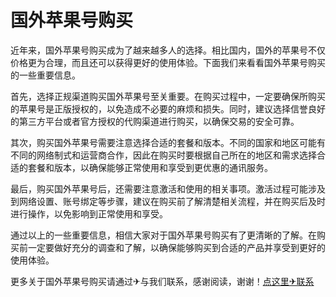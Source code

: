 # 国外苹果号购买

近年来，国外苹果号购买成为了越来越多人的选择。相比国内，国外的苹果号不仅价格更为合理，而且还可以获得更好的使用体验。下面我们来看看国外苹果号购买的一些重要信息。

首先，选择正规渠道购买国外苹果号至关重要。在购买过程中，一定要确保所购买的苹果号是正版授权的，以免造成不必要的麻烦和损失。同时，建议选择信誉良好的第三方平台或者官方授权的代购渠道进行购买，以确保交易的安全可靠。

其次，购买国外苹果号需要注意选择合适的套餐和版本。不同的国家和地区可能有不同的网络制式和运营商合作，因此在购买时要根据自己所在的地区和需求选择合适的套餐和版本，以确保能够正常使用和享受到更优惠的通讯服务。

最后，购买国外苹果号后，还需要注意激活和使用的相关事项。激活过程可能涉及到网络设置、账号绑定等步骤，建议在购买前了解清楚相关流程，并在购买后及时进行操作，以免影响到正常使用和享受。

通过以上的一些重要信息，相信大家对于国外苹果号购买有了更清晰的了解。在购买前一定要做好充分的调查和了解，以确保能够购买到合适的产品并享受到更好的使用体验。

更多关于国外苹果号购买请通过✈与我们联系，感谢阅读，谢谢！[点这里✈联系](https://add.k02.cc)